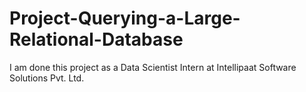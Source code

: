 # Project-Querying-a-Large-Relational-Database
I am done this project as a Data Scientist Intern at Intellipaat Software Solutions Pvt. Ltd.
